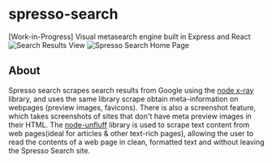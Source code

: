 # spresso-search
[Work-in-Progress] Visual metasearch engine built in Express and React
![Search Results View](https://i.imgur.com/t9fdXrg.png)
![Spresso Search Home Page](https://i.imgur.com/NKq1Q1C.png)

## About
Spresso search scrapes search results from Google using the [node x-ray](https://github.com/matthewmueller/x-ray) library, and uses the same library scrape obtain meta-information on webpages (preview images, favicons). There is also a screenshot feature, which takes screenshots of sites that don't have meta preview images in their HTML. The [node-unfluff](https://github.com/ageitgey/node-unfluff) library is used to scrape text content from web pages(ideal for articles & other text-rich pages), allowing the user to read the contents of a web page in clean, formatted text and without leaving the Spresso Search site.
